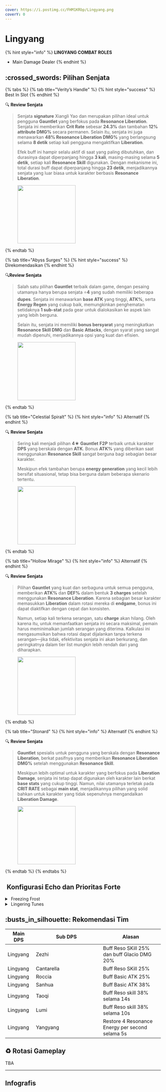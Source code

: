```yaml
---
cover: https://i.postimg.cc/FHM1KRbp/Lingyang.png
coverY: 0
---
```


# Lingyang

{% hint style="info" %}
**LINGYANG COMBAT ROLES**

* Main Damage Dealer
{% endhint %}

## :crossed\_swords: Pilihan Senjata

{% tabs %}
{% tab title="Verity’s Handle" %}
{% hint style="success" %}
Best In Slot
{% endhint %}

:mag: **Review Senjata**

> Senjata **signature** Xiangli Yao dan merupakan pilihan ideal untuk pengguna **Gauntlet** yang berfokus pada **Resonance Liberation**. Senjata ini memberikan **Crit Rate** sebesar **24.3%** dan tambahan **12% attribute DMG%** secara permanen. Selain itu, senjata ini juga menawarkan **48% Resonance Liberation DMG%** yang berlangsung selama **8 detik** setiap kali pengguna mengaktifkan **Liberation**.
>
> Efek buff ini hampir selalu aktif di saat yang paling dibutuhkan, dan durasinya dapat diperpanjang hingga **3 kali**, masing-masing selama **5 detik**, setiap kali **Resonance Skill** digunakan. Dengan mekanisme ini, total durasi buff dapat diperpanjang hingga **23 detik**, menjadikannya senjata yang luar biasa untuk karakter berbasis **Resonance Liberation**.

<figure><img src="https://wuthering.wiki/img/weapon_21040016.png" alt="" width="188"><figcaption></figcaption></figure>
{% endtab %}

{% tab title="Abyss Surges" %}
{% hint style="success" %}
Direkomendasikan
{% endhint %}

:mag:**Review Senjata**

> Salah satu pilihan **Gauntlet** terbaik dalam game, dengan pesaing utamanya hanya berupa senjata :star:**4** yang sudah memiliki beberapa **dupes**. Senjata ini menawarkan **base ATK** yang tinggi, **ATK%**, serta **Energy Regen** yang cukup baik, memungkinkan penghematan setidaknya **1 sub-stat** pada gear untuk dialokasikan ke aspek lain yang lebih berguna.
>
> Selain itu, senjata ini memiliki **bonus bersyarat** yang meningkatkan **Resonance Skill DMG** dan **Basic Attacks**, dengan syarat yang sangat mudah dipenuhi, menjadikannya opsi yang kuat dan efisien.

<figure><img src="https://wuthering.wiki/img/weapon_21040015.png" alt="" width="188"><figcaption></figcaption></figure>
{% endtab %}

{% tab title="Celestial Spiralt" %}
{% hint style="info" %}
Alternatif
{% endhint %}

:mag: **Review Senjata**

> Sering kali menjadi pilihan **4★ Gauntlet** **F2P** terbaik untuk karakter **DPS** yang berskala dengan **ATK**. Bonus **ATK%** yang diberikan saat menggunakan **Resonance Skill** sangat berguna bagi sebagian besar karakter.
>
> Meskipun efek tambahan berupa **energy generation** yang kecil lebih bersifat situasional, tetap bisa berguna dalam beberapa skenario tertentu.

<figure><img src="https://wuthering.wiki/img/weapon_21040084.png" alt="" width="188"><figcaption></figcaption></figure>
{% endtab %}

{% tab title="Hollow Mirage" %}
{% hint style="info" %}
Alternatif
{% endhint %}

:mag: **Review Senjata**

> Pilihan **Gauntlet** yang kuat dan serbaguna untuk semua pengguna, memberikan **ATK%** dan **DEF%** dalam bentuk **3 charges** setelah menggunakan **Resonance Liberation**. Karena sebagian besar karakter memasukkan **Liberation** dalam rotasi mereka di **endgame**, bonus ini dapat diaktifkan dengan cepat dan konsisten.
>
> Namun, setiap kali terkena serangan, satu **charge** akan hilang. Oleh karena itu, untuk memanfaatkan senjata ini secara maksimal, pemain harus meminimalkan jumlah serangan yang diterima. Kalkulasi ini mengasumsikan bahwa rotasi dapat dijalankan tanpa terkena serangan—jika tidak, efektivitas senjata ini akan berkurang, dan peringkatnya dalam tier list mungkin lebih rendah dari yang diharapkan.

<figure><img src="https://wuthering.wiki/img/weapon_21040064.png" alt="" width="188"><figcaption></figcaption></figure>
{% endtab %}

{% tab title="Stonard" %}
{% hint style="info" %}
Alternatif
{% endhint %}

:mag: **Review Senjata**

> **Gauntlet** spesialis untuk pengguna yang berskala dengan **Resonance Liberation**, berkat pasifnya yang memberikan **Resonance Liberation DMG%** setelah menggunakan **Resonance Skill**.
>
> Meskipun lebih optimal untuk karakter yang berfokus pada **Liberation Damage**, senjata ini tetap dapat digunakan oleh karakter lain berkat **base stats** yang cukup tinggi. Namun, nilai utamanya terletak pada **CRIT RATE** sebagai **main stat**, menjadikannya pilihan yang solid bahkan untuk karakter yang tidak sepenuhnya mengandalkan **Liberation Damage**.

<figure><img src="https://wuthering.wiki/img/weapon_21040074.png" alt="" width="188"><figcaption></figcaption></figure>
{% endtab %}
{% endtabs %}

## <img src="https://wuthering.wiki/img/item_10.png" alt="" data-size="line"> Konfigurasi Echo dan Prioritas Forte

<details>

<summary><img src="https://wuthering.wiki/img/fettericon_1.png" alt="" data-size="line"> Freezing Frost</summary>

Lampylumen Myriad - CR% / CDM%

<img src="https://wuthering.wiki/img/monster_330000040.png" alt="" data-size="original">

**Echo Set**

* 3 - <mark style="color:blue;">**Glacio DMG**</mark> bonus%
* 3 - <mark style="color:blue;">**Glacio DMG**</mark> bonus%
* 1 - ATK%
* 1 - ATK%

**Prioritas Echo Substat**

* CR% / CDM%
* ER% (115 - 130%)
* ATK%
* Basic ATK%
* Reso Skill%
* Flat ATK

**Prioritas Forte**

Forte > Reso Lib > Reso skill > Intro = BA

</details>

<details>

<summary><img src="https://wuthering.wiki/img/fettericon_9.png" alt="" data-size="line"> Lingering Tunes</summary>

Mech Abomination - CR% / CDM%

<img src="https://wuthering.wiki/img/monster_340000060.png" alt="" data-size="original">

**Echo Set**

* 3 - <mark style="color:blue;">**Glacio DMG**</mark> bonus%
* 3 - <mark style="color:blue;">**Glacio DMG**</mark> bonus%
* 1 - ATK%
* 1 - ATK%

**Prioritas Echo Substat**

* CR% / CDM%
* ER% (115 - 130%)
* ATK%
* Basic ATK%
* Reso Skill%
* Flat ATK

**Prioritas Forte**

Forte > Reso Lib > Reso skill > Intro = BA

</details>

## :busts\_in\_silhouette: Rekomendasi Tim

<table><thead><tr><th>Main DPS</th><th width="205.8193359375">Sub DPS</th><th>Alasan</th></tr></thead><tbody><tr><td><img src="https://i.postimg.cc/WzyTfWX8/Lingyang-Icon.png" alt="" data-size="line"><img src="https://wuthering.wiki/img/fettericon_1.png" alt="" data-size="line"><img src="https://wuthering.wiki/img/fettericon_9.png" alt="" data-size="line"> Lingyang</td><td><img src="https://i.postimg.cc/Jn6LGYV8/Zhezhi-Icon.png" alt="" data-size="line"><img src="https://wuthering.wiki/img/fettericon_13.png" alt="" data-size="line"><img src="https://wuthering.wiki/img/fettericon_8.png" alt="" data-size="line"> Zezhi</td><td>Buff Reso SKill 25% dan buff Glacio DMG 20%</td></tr><tr><td><img src="https://i.postimg.cc/WzyTfWX8/Lingyang-Icon.png" alt="" data-size="line"><img src="https://wuthering.wiki/img/fettericon_1.png" alt="" data-size="line"><img src="https://wuthering.wiki/img/fettericon_9.png" alt="" data-size="line"> Lingyang</td><td><img src="https://i.postimg.cc/85PPbg3G/Cantarella-icon-role-made-by-Win.png" alt="" data-size="line"><img src="https://wuthering.wiki/img/fettericon_12.png" alt="" data-size="line"><img src="https://wuthering.wiki/img/fettericon_13.png" alt="" data-size="line"><img src="https://wuthering.wiki/img/fettericon_8.png" alt="" data-size="line"> Cantarella</td><td>Buff Reso SKill 25%</td></tr><tr><td><img src="https://i.postimg.cc/WzyTfWX8/Lingyang-Icon.png" alt="" data-size="line"><img src="https://wuthering.wiki/img/fettericon_1.png" alt="" data-size="line"><img src="https://wuthering.wiki/img/fettericon_9.png" alt="" data-size="line"> Lingyang</td><td><img src="https://i.postimg.cc/bwcjD2MZ/Roccia-Icon.png" alt="" data-size="line"><img src="https://wuthering.wiki/img/fettericon_12.png" alt="" data-size="line"><img src="https://wuthering.wiki/img/fettericon_8.png" alt="" data-size="line"> Roccia</td><td>Buff Basic ATK 25%</td></tr><tr><td><img src="https://i.postimg.cc/WzyTfWX8/Lingyang-Icon.png" alt="" data-size="line"><img src="https://wuthering.wiki/img/fettericon_1.png" alt="" data-size="line"><img src="https://wuthering.wiki/img/fettericon_9.png" alt="" data-size="line"> Lingyang</td><td><img src="https://i.postimg.cc/Prc56x7H/Sanhua-Icon.png" alt="" data-size="line"><img src="https://wuthering.wiki/img/fettericon_8.png" alt="" data-size="line"> Sanhua</td><td>Buff Basic ATK 38%</td></tr><tr><td><img src="https://i.postimg.cc/WzyTfWX8/Lingyang-Icon.png" alt="" data-size="line"><img src="https://wuthering.wiki/img/fettericon_1.png" alt="" data-size="line"><img src="https://wuthering.wiki/img/fettericon_9.png" alt="" data-size="line"> Lingyang</td><td><img src="https://i.postimg.cc/qv3MWrf3/Taoqi-Icon.png" alt="" data-size="line"><img src="https://wuthering.wiki/img/fettericon_8.png" alt="" data-size="line"> Taoqi</td><td>Buff Reso skill 38% selama 14s</td></tr><tr><td><img src="https://i.postimg.cc/WzyTfWX8/Lingyang-Icon.png" alt="" data-size="line"><img src="https://wuthering.wiki/img/fettericon_1.png" alt="" data-size="line"><img src="https://wuthering.wiki/img/fettericon_9.png" alt="" data-size="line"> Lingyang</td><td><img src="https://i.postimg.cc/Rh2xT3Zb/Lumi-Icon.png" alt="" data-size="line"><img src="https://wuthering.wiki/img/fettericon_8.png" alt="" data-size="line"> Lumi</td><td>Buff Reso skill 38% selama 10s</td></tr><tr><td><img src="https://i.postimg.cc/WzyTfWX8/Lingyang-Icon.png" alt="" data-size="line"><img src="https://wuthering.wiki/img/fettericon_1.png" alt="" data-size="line"><img src="https://wuthering.wiki/img/fettericon_9.png" alt="" data-size="line"> Lingyang</td><td><img src="https://i.postimg.cc/g03jLWNW/Yangyang-Icon.png" alt="" data-size="line"><img src="https://wuthering.wiki/img/fettericon_8.png" alt="" data-size="line"> Yangyang</td><td>Restore 4 Resonance Energy per second selama 5s</td></tr></tbody></table>

## :recycle: Rotasi Gameplay

TBA

***

## Infografis

<figure><img src="https://i.postimg.cc/YCfn1vL4/Lingyang-Revisi.png" alt=""><figcaption></figcaption></figure>
